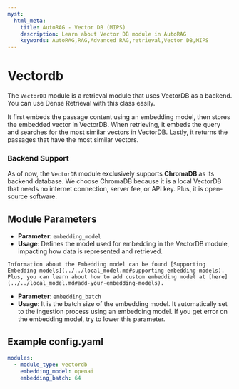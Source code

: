 ```yaml
---
myst:
  html_meta:
    title: AutoRAG - Vector DB (MIPS)
    description: Learn about Vector DB module in AutoRAG
    keywords: AutoRAG,RAG,Advanced RAG,retrieval,Vector DB,MIPS
---
```

# Vectordb

The `VectorDB` module is a retrieval module that uses VectorDB as a backend. You can use Dense Retrieval with this class easily.

It first embeds the passage content using an embedding model, then stores the embedded vector in VectorDB. When retrieving, it embeds the query and searches for the most similar vectors in VectorDB. Lastly, it returns the passages that have the most similar vectors.

### **Backend Support**

As of now, the `VectorDB` module exclusively supports **ChromaDB** as its backend database.
We choose ChromaDB because it is a local VectorDB that needs no internet connection, server fee, or API key.
Plus, it is open-source software.

## **Module Parameters**
- **Parameter**: `embedding_model`
- **Usage**: Defines the model used for embedding in the VectorDB module, impacting how data is represented and retrieved.
```{tip}
Information about the Embedding model can be found [Supporting Embedding models](../../local_model.md#supporting-embedding-models).
Plus, you can learn about how to add custom embedding model at [here](../../local_model.md#add-your-embedding-models).
```

- **Parameter**: `embedding_batch`
- **Usage**: It is the batch size of the embedding model.
It automatically set to the ingestion process using an embedding model.
If you get error on the embedding model, try to lower this parameter.

## **Example config.yaml**
```yaml
modules:
  - module_type: vectordb
    embedding_model: openai
    embedding_batch: 64
```
